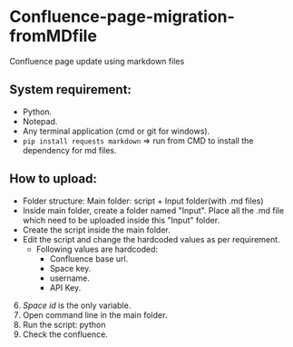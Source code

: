 # Confluence-page-migration-fromMDfile
Confluence page update using markdown files

## System requirement:
* Python.
* Notepad.
* Any terminal application (cmd or git for windows).
* ```pip install requests markdown``` => run from CMD to install the dependency for md files. 

## How to upload:
* Folder structure:
	Main folder: script + Input folder(with .md files)
* Inside main folder, create a folder named "Input". Place all the .md file which need to be uploaded inside this "Input" folder.
* Create the script inside the main folder.
* Edit the script and change the hardcoded values as per requirement.
   	* Following values are hardcoded:
       * Confluence base url.
       * Space key.
       * username.
       * API Key.

6) *Space id* is the only variable.
4) Open command line in the main folder.
5) Run the script: python <filename>
6) Check the confluence.

